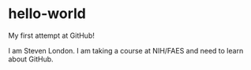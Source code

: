 # hello-world
My first attempt at GitHub!

I am Steven London.  I am taking a course at NIH/FAES and need to learn about GitHub.
